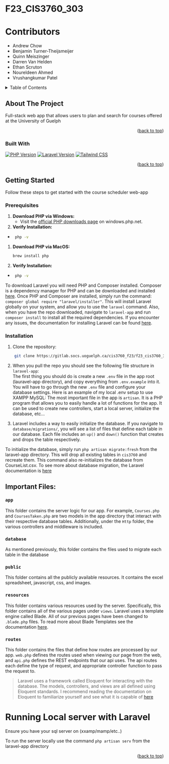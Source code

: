 # F23_CIS3760_303

<a name="readme-top"></a>

# Contributors

- Andrew Chow
- Benjamin Turner-Theijsmeijer
- Quinn Meiszinger
- Darren Van Helden
- Ethan Scruton
- Noureldeen Ahmed
- Vrushangkumar Patel

<!-- TABLE OF CONTENTS -->
<details>
  <summary>Table of Contents</summary>
  <ol>
    <li>
      <a href="#about-the-project">About The Project</a>
      <ul>
        <li><a href="#built-with">Built With</a></li>
      </ul>
    </li>
    <li>
      <a href="#getting-started">Getting Started</a>
      <ul>
        <li><a href="#prerequisites">Prerequisites</a></li>
        <li><a href="#installation">Installation</a></li>
      </ul>
    </li>
  </ol>
</details>



<!-- ABOUT THE PROJECT -->
## About The Project

Full-stack web app that allows users to plan and search for courses offered at the University of Guelph

<p align="right">(<a href="#readme-top">back to top</a>)</p>



### Built With

[![PHP Version](https://img.shields.io/badge/PHP-8.2%2B-blue?logo=php)](https://www.php.net/)
[![Laravel Version](https://img.shields.io/badge/Laravel-10.31x-orange?logo=laravel)](https://laravel.com/)
[![Tailwind CSS](https://img.shields.io/badge/Tailwind%20CSS-38B2AC?logo=tailwind-css&logoColor=white)](https://tailwindcss.com/)

<p align="right">(<a href="#readme-top">back to top</a>)</p>

<!-- GETTING STARTED -->
## Getting Started

Follow these steps to get started with the course scheduler web-app

### Prerequisites

1. **Download PHP via Windows:**
   - Visit the [official PHP downloads page](https://windows.php.net/download) on windows.php.net.
2. **Verify Installation:**
*   ```bash
     php -v
     ```

1. **Download PHP via MacOS:**
      ```bash
     brew install php
     ```
2. **Verify Installation:**
*   ```bash
     php -v
     ```
To download Laravel you will need PHP and Composer installed. Composer is a dependency manager for PHP and can be downloaded and installed [here](https://getcomposer.org/). Once PHP and Composer are installed, simply run the command: `composer global require "laravel/installer"`. This will install Laravel globally on your system, and allow you to use the `laravel` command. Also, when you have the repo downloaded, navigate to `laravel-app` and run `composer install` to install all the required dependencies. If you encounter any issues, the documentation for installing Laravel can be found [here](https://laravel.com/docs/10.x#meet-laravel).

### Installation


1. Clone the repository: 
```sh
    git clone https://gitlab.socs.uoguelph.ca/cis3760_f23/f23_cis3760_303.git
```

2. When you pull the repo you should see the following file structure in `laravel-app`:  
The first thing you should do is create a new `.env` file in the app root (lauravel-app directory), and copy everything from `.env.example` into it. You will have to go through the new `.env` file and configure your database settings. Here is an example of my local .env setup to use XAMPP MySQL: The most important file in the app is `artisan`. It is a PHP program that allows you to easily handle a lot of functions for the app. It can be used to create new controllers, start a local server, initialize the database, etc...

3. Laravel includes a way to easily initialize the database. If you navigate to `database/migrations/`, you will see a list of files that define each table in our database. Each file includes an `up()` and `down()` function that creates and drops the table respectively. 

To initialize the database, simply run `php artisan migrate:fresh` from the laravel-app directory. This will drop all existing tables in `cis3760` and recreate them. This command also re-initializes the database from CourseList.csv. To see more about database migration, the Laravel documentation is [here](https://laravel.com/docs/10.x/migrations)

## Important Files:

### `app`
This folder contains the server logic for our app. For example, `Courses.php` and `CoursesTaken.php` are two models in the app directory that interact with their respective database tables. Additionally, under the `Http` folder, the various controllers and middleware is included.
### `database`
As mentioned previously, this folder contains the files used to migrate each table in the database
### `public`
This folder contains all the publicly available resources. It contains the excel spreadsheet, javascript, css, and images.
### `resources`
This folder contains various resources used by the server. Specifically, this folder contains all of the various pages under `views`. Laravel uses a template engine called Blade. All of our previous pages have been changed to `.blade.php` files. To read more about Blade Templates see the documentation [here](https://laravel.com/docs/10.x/blade#introduction).
### `routes`
This folder contains the files that define how routes are processed by our app. `web.php` defines the routes used when viewing our page from the web, and `api.php` defines the REST endpoints that our api uses. The api routes each define the type of request, and appropriate controller function to pass the request to.
> Laravel uses a framework called Eloquent for interacting with the database. The models, controllers, and views are all defined using Eloquent standards. I recommend reading the documentation on Eloquent to familiarize yourself and see what it is capable of [here](https://laravel.com/docs/10.x/eloquent#generating-model-classes.)

# Running Local server with Laravel
Ensure you have your sql server on (xxamp/mamp/etc..) 

To run the server locally use the command `php artisan serv` from the laravel-app directory

<p align="right">(<a href="#readme-top">back to top</a>)</p>